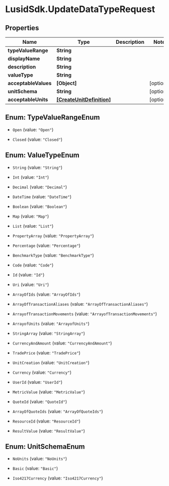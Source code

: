 # LusidSdk.UpdateDataTypeRequest

## Properties
Name | Type | Description | Notes
------------ | ------------- | ------------- | -------------
**typeValueRange** | **String** |  | 
**displayName** | **String** |  | 
**description** | **String** |  | 
**valueType** | **String** |  | 
**acceptableValues** | **[Object]** |  | [optional] 
**unitSchema** | **String** |  | [optional] 
**acceptableUnits** | [**[CreateUnitDefinition]**](CreateUnitDefinition.md) |  | [optional] 


<a name="TypeValueRangeEnum"></a>
## Enum: TypeValueRangeEnum


* `Open` (value: `"Open"`)

* `Closed` (value: `"Closed"`)




<a name="ValueTypeEnum"></a>
## Enum: ValueTypeEnum


* `String` (value: `"String"`)

* `Int` (value: `"Int"`)

* `Decimal` (value: `"Decimal"`)

* `DateTime` (value: `"DateTime"`)

* `Boolean` (value: `"Boolean"`)

* `Map` (value: `"Map"`)

* `List` (value: `"List"`)

* `PropertyArray` (value: `"PropertyArray"`)

* `Percentage` (value: `"Percentage"`)

* `BenchmarkType` (value: `"BenchmarkType"`)

* `Code` (value: `"Code"`)

* `Id` (value: `"Id"`)

* `Uri` (value: `"Uri"`)

* `ArrayOfIds` (value: `"ArrayOfIds"`)

* `ArrayOfTransactionAliases` (value: `"ArrayOfTransactionAliases"`)

* `ArrayofTransactionMovements` (value: `"ArrayofTransactionMovements"`)

* `ArrayofUnits` (value: `"ArrayofUnits"`)

* `StringArray` (value: `"StringArray"`)

* `CurrencyAndAmount` (value: `"CurrencyAndAmount"`)

* `TradePrice` (value: `"TradePrice"`)

* `UnitCreation` (value: `"UnitCreation"`)

* `Currency` (value: `"Currency"`)

* `UserId` (value: `"UserId"`)

* `MetricValue` (value: `"MetricValue"`)

* `QuoteId` (value: `"QuoteId"`)

* `ArrayOfQuoteIds` (value: `"ArrayOfQuoteIds"`)

* `ResourceId` (value: `"ResourceId"`)

* `ResultValue` (value: `"ResultValue"`)




<a name="UnitSchemaEnum"></a>
## Enum: UnitSchemaEnum


* `NoUnits` (value: `"NoUnits"`)

* `Basic` (value: `"Basic"`)

* `Iso4217Currency` (value: `"Iso4217Currency"`)




